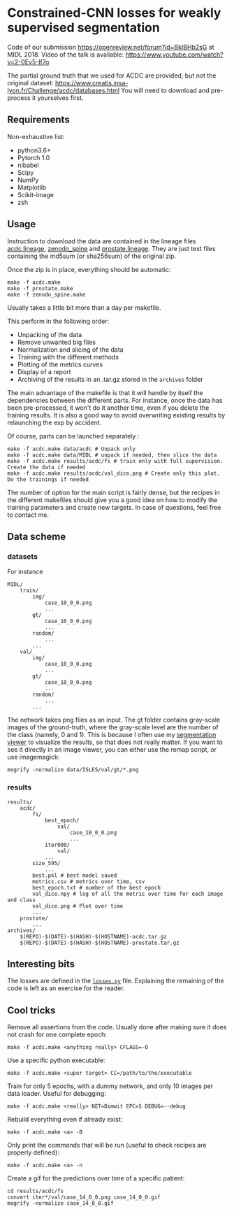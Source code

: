 # Constrained-CNN losses for weakly supervised segmentation
Code of our submission https://openreview.net/forum?id=BkIBHb2sG at MIDL 2018. Video of the talk is available: https://www.youtube.com/watch?v=2-0Ey5-If7o

The partial ground truth that we used for ACDC are provided, but not the original dataset: https://www.creatis.insa-lyon.fr/Challenge/acdc/databases.html
You will need to download and pre-process it yourselves first.

## Requirements
Non-exhaustive list:
* python3.6+
* Pytorch 1.0
* nibabel
* Scipy
* NumPy
* Matplotlib
* Scikit-image
* zsh

## Usage
Instruction to download the data are contained in the lineage files [acdc.lineage](data/acdc.lineage), [zenodo_spine](data/zenodo_spine.lineage) and [prostate.lineage](data/prostate.lineage). They are just text files containing the md5sum (or sha256sum) of the original zip.

Once the zip is in place, everything should be automatic:
```
make -f acdc.make
make -f prostate.make
make -f zenodo_spine.make
```
Usually takes a little bit more than a day per makefile.

This perform in the following order:
* Unpacking of the data
* Remove unwanted big files
* Normalization and slicing of the data
* Training with the different methods
* Plotting of the metrics curves
* Display of a report
* Archiving of the results in an .tar.gz stored in the `archives` folder

The main advantage of the makefile is that it will handle by itself the dependencies between the different parts. For instance, once the data has been pre-processed, it won't do it another time, even if you delete the training results. It is also a good way to avoid overwriting existing results by relaunching the exp by accident.

Of course, parts can be launched separately :
```
make -f acdc.make data/acdc # Unpack only
make -f acdc.make data/MIDL # unpack if needed, then slice the data
make -f acdc.make results/acdc/fs # train only with full supervision. Create the data if needed
make -f acdc.make results/acdc/val_dice.png # Create only this plot. Do the trainings if needed
```
The number of option for the main script is fairly dense, but the recipes in the different makefiles should give you a good idea on how to modify the training parameters and create new targets. In case of questions, feel free to contact me.

## Data scheme
### datasets
For instance
```
MIDL/
    train/
        img/
            case_10_0_0.png
            ...
        gt/
            case_10_0_0.png
            ...
        random/
            ...
        ...
    val/
        img/
            case_10_0_0.png
            ...
        gt/
            case_10_0_0.png
            ...
        random/
            ...
        ...
```
The network takes png files as an input. The gt folder contains gray-scale images of the ground-truth, where the gray-scale level are the number of the class (namely, 0 and 1). This is because I often use my [segmentation viewer](https://github.com/HKervadec/segmentation_viewer) to visualize the results, so that does not really matter. If you want to see it directly in an image viewer, you can either use the remap script, or use imagemagick:
```
mogrify -normalize data/ISLES/val/gt/*.png
```

### results
```
results/
    acdc/
        fs/
            best_epoch/
                val/
                    case_10_0_0.png
                    ...
            iter000/
                val/
            ...
        size_595/
            ...
        best.pkl # best model saved
        metrics.csv # metrics over time, csv
        best_epoch.txt # number of the best epoch
        val_dice.npy # log of all the metric over time for each image and class
        val_dice.png # Plot over time
        ...
    prostate/
        ...
archives/
    $(REPO)-$(DATE)-$(HASH)-$(HOSTNAME)-acdc.tar.gz
    $(REPO)-$(DATE)-$(HASH)-$(HOSTNAME)-prostate.tar.gz
```

## Interesting bits
The losses are defined in the [`losses.py`](losses.py) file. Explaining the remaining of the code is left as an exercise for the reader.

## Cool tricks
Remove all assertions from the code. Usually done after making sure it does not crash for one complete epoch:
```
make -f acdc.make <anything really> CFLAGS=-O
```

Use a specific python executable:
```
make -f acdc.make <super target> CC=/path/to/the/executable
```

Train for only 5 epochs, with a dummy network, and only 10 images per data loader. Useful for debugging:
```
make -f acdc.make <really> NET=Dimwit EPC=5 DEBUG=--debug
```

Rebuild everything even if already exist:
```
make -f acdc.make <a> -B
```

Only print the commands that will be run (useful to check recipes are properly defined):
```
make -f acdc.make <a> -n
```

Create a gif for the predictions over time of a specific patient:
```
cd results/acdc/fs
convert iter*/val/case_14_0_0.png case_14_0_0.gif
mogrify -normalize case_14_0_0.gif
```